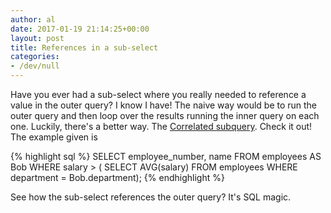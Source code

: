 ```yaml
---
author: al
date: 2017-01-19 21:14:25+00:00
layout: post
title: References in a sub-select
categories:
- /dev/null
---
```


Have you ever had a sub-select where you really needed to reference a value in the outer query?  I know I have!  The naive way would be to run the outer query and then loop over the results running the inner query on each one.  Luckily, there's a better way.  The [Correlated subquery](https://en.wikipedia.org/wiki/Correlated_subquery).  Check it out!  The example given is 

{% highlight sql %}
SELECT employee_number, name
  FROM employees AS Bob
  WHERE salary > (
    SELECT AVG(salary)
      FROM employees
      WHERE department = Bob.department);
{% endhighlight %}

See how the sub-select references the outer query?  It's SQL magic.

